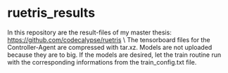 # ruetris_results
In this repository are the result-files of my master thesis: https://github.com/codecalypse/ruetris \\
The tensorboard files for the Controller-Agent are compressed with tar.xz.
Models are not uploaded because they are to big. If the models are desired, let the train routine run with the corresponding informations from the train_config.txt file.
